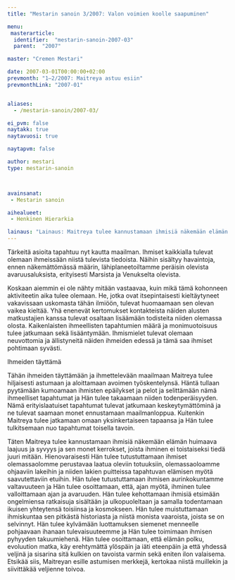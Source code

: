 ```yaml
---
title: "Mestarin sanoin 3/2007: Valon voimien koolle saapuminen"

menu:
 masterarticle:
  identifier:  "mestarin-sanoin-2007-03"
  parent:  "2007"

master: "Cremen Mestari"

date: 2007-03-01T00:00:00+02:00
prevmonth: "1–2/2007: Maitreya astuu esiin"
prevmonthLink: "2007-01"


aliases:
  - /mestarin-sanoin/2007-03/

ei_pvm: false
naytakk: true
naytavuosi: true

naytapvm: false

author: mestari
type: mestarin-sanoin



avainsanat:
 - Mestarin sanoin

aihealueet:
 - Henkinen Hierarkia

lainaus: "Lainaus: Maitreya tulee kannustamaan ihmisiä näkemään elämän huimaava laajuus ja syvyys ja sen monet kerrokset, joista ihminen ei toistaiseksi tiedä juuri mitään. Hienovaraisesti Hän tulee tutustuttamaan ihmiset olemassaolomme perustavaa laatua oleviin totuuksiin, olemassaoloamme ohjaaviin lakeihin ja niiden lakien puitteissa tapahtuvan elämisen myötä saavutettaviin etuihin. Hän tulee tutustuttamaan ihmisen aurinkokuntamme valtavuuteen ja Hän tulee osoittamaan, että, ajan myötä, ihminen tulee valloittamaan ajan ja avaruuden."
---
```

<p>Tärkeitä asioita tapahtuu nyt kautta maailman. Ihmiset kaikkialla tulevat olemaan ihmeissään niistä tulevista tiedoista. Näihin sisältyy havaintoja, ennen näkemättömässä määrin, lähiplaneetoiltamme peräisin olevista avaruusaluksista, erityisesti Marsista ja Venukselta olevista.</p>
<p>Koskaan aiemmin ei ole nähty mitään vastaavaa, kuin mikä tämä kohonneen aktiviteetin aika tulee olemaan. He, jotka ovat itsepintaisesti kieltäytyneet vakavissaan uskomasta tähän ilmiöön, tulevat huomaamaan sen olevan vaikea kieltää. Yhä enenevät kertomukset kontakteista näiden alusten matkustajien kanssa tulevat osaltaan lisäämään todisteita niiden olemassa olosta. Kaikenlaisten ihmeellisten tapahtumien määrä ja monimuotoisuus tulee jatkumaan sekä lisääntymään. Ihmismielet tulevat olemaan neuvottomia ja ällistyneitä näiden ihmeiden edessä ja tämä saa ihmiset pohtimaan syvästi.</p>
<p>Ihmeiden täyttämä</p>
<p>Tähän ihmeiden täyttämään ja ihmettelevään maailmaan Maitreya tulee hiljaisesti astumaan ja aloittamaan avoimen työskentelynsä. Häntä tullaan pyytämään kumoamaan ihmisten epäilykset ja pelot ja selittämään nämä ihmeelliset tapahtumat ja Hän tulee takaamaan niiden todenperäisyyden. Nämä erityislaatuiset tapahtumat tulevat jatkumaan keskeytymättöminä ja ne tulevat saamaan monet ennustamaan maailmanloppua. Kuitenkin Maitreya tulee jatkamaan omaan yksinkertaiseen tapaansa ja Hän tulee tulkitsemaan nuo tapahtumat toisella tavoin.</p>
<p>Täten Maitreya tulee kannustamaan ihmisiä näkemään elämän huimaava laajuus ja syvyys ja sen monet kerrokset, joista ihminen ei toistaiseksi tiedä juuri mitään. Hienovaraisesti Hän tulee tutustuttamaan ihmiset olemassaolomme perustavaa laatua oleviin totuuksiin, olemassaoloamme ohjaaviin lakeihin ja niiden lakien puitteissa tapahtuvan elämisen myötä saavutettaviin etuihin. Hän tulee tutustuttamaan ihmisen aurinkokuntamme valtavuuteen ja Hän tulee osoittamaan, että, ajan myötä, ihminen tulee valloittamaan ajan ja avaruuden. Hän tulee kehottamaan ihmisiä etsimään ongelmiensa ratkaisuja sisältään ja ulkopuoleltaan ja samalla todentamaan ikuisen yhteytensä toisiinsa ja kosmokseen. Hän tulee muistuttamaan ihmiskuntaa sen pitkästä historiasta ja niistä monista vaaroista, joista se on selvinnyt. Hän tulee kylvämään luottamuksen siemenet menneelle pohjaavaan ihanaan tulevaisuuteemme ja Hän tulee toimimaan ihmisen pyhyyden takuumiehenä. Hän tulee osoittamaan, että elämän polku, evoluution matka, käy erehtymättä ylöspäin ja iäti eteenpäin ja että yhdessä veljinä ja sisarina sitä kulkien on tavoista varmin sekä eniten ilon valaisema. Etsikää siis, Maitreyan esille astumisen merkkejä, kertokaa niistä muillekin ja siivittäkää veljienne toivoa.</p>